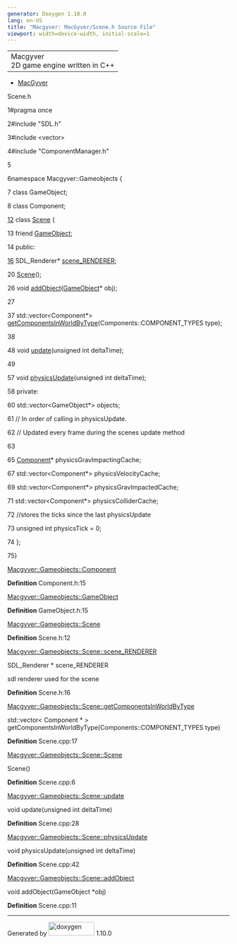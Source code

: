 ```yaml
---
generator: Doxygen 1.10.0
lang: en-US
title: "Macgyver: MacGyver/Scene.h Source File"
viewport: width=device-width, initial-scale=1
---
```


<div id="top">

<div id="titlearea">

<table data-cellspacing="0" data-cellpadding="0">
<colgroup>
<col style="width: 100%" />
</colgroup>
<tbody>
<tr id="projectrow" class="odd">
<td id="projectalign"><div id="projectname">
Macgyver
</div>
<div id="projectbrief">
2D game engine written in C++
</div></td>
</tr>
</tbody>
</table>

</div>

<div id="main-nav">

</div>

<div id="nav-path" class="navpath">

- <a href="dir_e610925873bfe0bf19b07ca2b4f6d40b.html"
  class="el">MacGyver</a>

</div>

</div>

<div class="header">

<div class="headertitle">

<div class="title">

Scene.h

</div>

</div>

</div>

<div class="contents">

<div class="fragment">

<div class="line">

<span id="l00001"></span><span class="lineno">
1</span><span class="preprocessor">\#pragma once</span>

</div>

<div class="line">

<span id="l00002"></span><span class="lineno">
2</span><span class="preprocessor">\#include "SDL.h"</span>

</div>

<div class="line">

<span id="l00003"></span><span class="lineno">
3</span><span class="preprocessor">\#include \<vector\></span>

</div>

<div class="line">

<span id="l00004"></span><span class="lineno">
4</span><span class="preprocessor">\#include "ComponentManager.h"</span>

</div>

<div class="line">

<span id="l00005"></span><span class="lineno"> 5</span>

</div>

<div class="line">

<span id="l00006"></span><span class="lineno">
6</span><span class="keyword">namespace </span>Macgyver::Gameobjects {

</div>

<div class="line">

<span id="l00007"></span><span class="lineno"> 7</span>
<span class="keyword">class </span>GameObject;

</div>

<div class="line">

<span id="l00008"></span><span class="lineno"> 8</span>
<span class="keyword">class </span>Component;

</div>

<div id="foldopen00012" class="foldopen" data-start="{" end="};">

<div class="line">

<span id="l00012"></span><span class="lineno">
<a href="class_macgyver_1_1_gameobjects_1_1_scene.html"
class="line">12</a></span> <span class="keyword">class
</span><a href="class_macgyver_1_1_gameobjects_1_1_scene.html"
class="code hl_class">Scene</a> {

</div>

<div class="line">

<span id="l00013"></span><span class="lineno"> 13</span>
<span class="keyword">friend</span>
<a href="class_macgyver_1_1_gameobjects_1_1_game_object.html"
class="code hl_class">GameObject</a>;

</div>

<div class="line">

<span id="l00014"></span><span class="lineno"> 14</span>
<span class="keyword">public</span>:

</div>

<div class="line">

<span id="l00016"></span><span class="lineno"> <a
href="class_macgyver_1_1_gameobjects_1_1_scene.html#a3fadb341532b9c8d259b05fa3d3f6c95"
class="line">16</a></span> SDL_Renderer\* <a
href="class_macgyver_1_1_gameobjects_1_1_scene.html#a3fadb341532b9c8d259b05fa3d3f6c95"
class="code hl_variable">scene_RENDERER</a>;

</div>

<div class="line">

<span id="l00020"></span><span class="lineno"> 20</span> <a
href="class_macgyver_1_1_gameobjects_1_1_scene.html#a889f0b8df198aad297ded0d4546a2aad"
class="code hl_function">Scene</a>();

</div>

<div class="line">

<span id="l00026"></span><span class="lineno"> 26</span>
<span class="keywordtype">void</span> <a
href="class_macgyver_1_1_gameobjects_1_1_scene.html#aeb1721685fd2c0f4049f2d052a1cd84c"
class="code hl_function">addObject</a>(<a href="class_macgyver_1_1_gameobjects_1_1_game_object.html"
class="code hl_class">GameObject</a>\* obj);

</div>

<div class="line">

<span id="l00027"></span><span class="lineno"> 27</span>

</div>

<div class="line">

<span id="l00037"></span><span class="lineno"> 37</span>
std::vector\<Component\*\> <a
href="class_macgyver_1_1_gameobjects_1_1_scene.html#a58460843bde423dd9435dc69fd33f383"
class="code hl_function">getComponentsInWorldByType</a>(Components::COMPONENT_TYPES
type);

</div>

<div class="line">

<span id="l00038"></span><span class="lineno"> 38</span>

</div>

<div class="line">

<span id="l00048"></span><span class="lineno"> 48</span>
<span class="keywordtype">void</span> <a
href="class_macgyver_1_1_gameobjects_1_1_scene.html#aa88683c13dc882a21d75bacd2ef4b8c4"
class="code hl_function">update</a>(<span class="keywordtype">unsigned</span>
<span class="keywordtype">int</span> deltaTime);

</div>

<div class="line">

<span id="l00049"></span><span class="lineno"> 49</span>

</div>

<div class="line">

<span id="l00057"></span><span class="lineno"> 57</span>
<span class="keywordtype">void</span> <a
href="class_macgyver_1_1_gameobjects_1_1_scene.html#ab639051b72eb45680720f0646972dd68"
class="code hl_function">physicsUpdate</a>(<span class="keywordtype">unsigned</span>
<span class="keywordtype">int</span> deltaTime);

</div>

<div class="line">

<span id="l00058"></span><span class="lineno"> 58</span>
<span class="keyword">private</span>:

</div>

<div class="line">

<span id="l00060"></span><span class="lineno"> 60</span>
std::vector\<GameObject\*\> objects;

</div>

<div class="line">

<span id="l00061"></span><span class="lineno"> 61</span>
<span class="comment">// In order of calling in physicsUpdate. </span>

</div>

<div class="line">

<span id="l00062"></span><span class="lineno"> 62</span>
<span class="comment">// Updated every frame during the scenes update
method</span>

</div>

<div class="line">

<span id="l00063"></span><span class="lineno"> 63</span>

</div>

<div class="line">

<span id="l00065"></span><span class="lineno"> 65</span>
<a href="class_macgyver_1_1_gameobjects_1_1_component.html"
class="code hl_class">Component</a>\* physicsGravImpactingCache;

</div>

<div class="line">

<span id="l00067"></span><span class="lineno"> 67</span>
std::vector\<Component\*\> physicsVelocityCache;

</div>

<div class="line">

<span id="l00069"></span><span class="lineno"> 69</span>
std::vector\<Component\*\> physicsGravImpactedCache;

</div>

<div class="line">

<span id="l00071"></span><span class="lineno"> 71</span>
std::vector\<Component\*\> physicsColliderCache;

</div>

<div class="line">

<span id="l00072"></span><span class="lineno"> 72</span>
<span class="comment">//stores the ticks since the last
physicsUpdate</span>

</div>

<div class="line">

<span id="l00073"></span><span class="lineno"> 73</span>
<span class="keywordtype">unsigned</span>
<span class="keywordtype">int</span> physicsTick = 0;

</div>

<div class="line">

<span id="l00074"></span><span class="lineno"> 74</span> };

</div>

</div>

<div class="line">

<span id="l00075"></span><span class="lineno"> 75</span>}

</div>

<div id="aclass_macgyver_1_1_gameobjects_1_1_component_html"
class="ttc">

<div class="ttname">

[Macgyver::Gameobjects::Component](class_macgyver_1_1_gameobjects_1_1_component.html)

</div>

<div class="ttdef">

**Definition** Component.h:15

</div>

</div>

<div id="aclass_macgyver_1_1_gameobjects_1_1_game_object_html"
class="ttc">

<div class="ttname">

[Macgyver::Gameobjects::GameObject](class_macgyver_1_1_gameobjects_1_1_game_object.html)

</div>

<div class="ttdef">

**Definition** GameObject.h:15

</div>

</div>

<div id="aclass_macgyver_1_1_gameobjects_1_1_scene_html" class="ttc">

<div class="ttname">

[Macgyver::Gameobjects::Scene](class_macgyver_1_1_gameobjects_1_1_scene.html)

</div>

<div class="ttdef">

**Definition** Scene.h:12

</div>

</div>

<div id="aclass_macgyver_1_1_gameobjects_1_1_scene_html_a3fadb341532b9c8d259b05fa3d3f6c95"
class="ttc">

<div class="ttname">

[Macgyver::Gameobjects::Scene::scene_RENDERER](class_macgyver_1_1_gameobjects_1_1_scene.html#a3fadb341532b9c8d259b05fa3d3f6c95)

</div>

<div class="ttdeci">

SDL_Renderer \* scene_RENDERER

</div>

<div class="ttdoc">

sdl renderer used for the scene

</div>

<div class="ttdef">

**Definition** Scene.h:16

</div>

</div>

<div id="aclass_macgyver_1_1_gameobjects_1_1_scene_html_a58460843bde423dd9435dc69fd33f383"
class="ttc">

<div class="ttname">

[Macgyver::Gameobjects::Scene::getComponentsInWorldByType](class_macgyver_1_1_gameobjects_1_1_scene.html#a58460843bde423dd9435dc69fd33f383)

</div>

<div class="ttdeci">

std::vector\< Component \* \>
getComponentsInWorldByType(Components::COMPONENT_TYPES type)

</div>

<div class="ttdef">

**Definition** Scene.cpp:17

</div>

</div>

<div id="aclass_macgyver_1_1_gameobjects_1_1_scene_html_a889f0b8df198aad297ded0d4546a2aad"
class="ttc">

<div class="ttname">

[Macgyver::Gameobjects::Scene::Scene](class_macgyver_1_1_gameobjects_1_1_scene.html#a889f0b8df198aad297ded0d4546a2aad)

</div>

<div class="ttdeci">

Scene()

</div>

<div class="ttdef">

**Definition** Scene.cpp:6

</div>

</div>

<div id="aclass_macgyver_1_1_gameobjects_1_1_scene_html_aa88683c13dc882a21d75bacd2ef4b8c4"
class="ttc">

<div class="ttname">

[Macgyver::Gameobjects::Scene::update](class_macgyver_1_1_gameobjects_1_1_scene.html#aa88683c13dc882a21d75bacd2ef4b8c4)

</div>

<div class="ttdeci">

void update(unsigned int deltaTime)

</div>

<div class="ttdef">

**Definition** Scene.cpp:28

</div>

</div>

<div id="aclass_macgyver_1_1_gameobjects_1_1_scene_html_ab639051b72eb45680720f0646972dd68"
class="ttc">

<div class="ttname">

[Macgyver::Gameobjects::Scene::physicsUpdate](class_macgyver_1_1_gameobjects_1_1_scene.html#ab639051b72eb45680720f0646972dd68)

</div>

<div class="ttdeci">

void physicsUpdate(unsigned int deltaTime)

</div>

<div class="ttdef">

**Definition** Scene.cpp:42

</div>

</div>

<div id="aclass_macgyver_1_1_gameobjects_1_1_scene_html_aeb1721685fd2c0f4049f2d052a1cd84c"
class="ttc">

<div class="ttname">

[Macgyver::Gameobjects::Scene::addObject](class_macgyver_1_1_gameobjects_1_1_scene.html#aeb1721685fd2c0f4049f2d052a1cd84c)

</div>

<div class="ttdeci">

void addObject(GameObject \*obj)

</div>

<div class="ttdef">

**Definition** Scene.cpp:11

</div>

</div>

</div>

</div>

------------------------------------------------------------------------

<span class="small">Generated
by [<img src="doxygen.svg" class="footer" width="104" height="31"
alt="doxygen" />](https://www.doxygen.org/index.html) 1.10.0</span>
